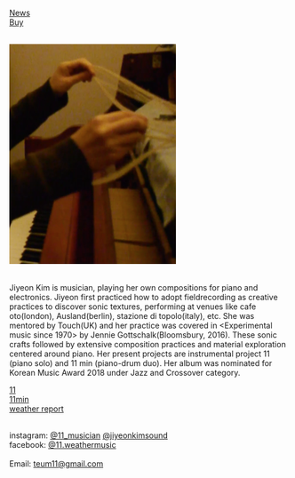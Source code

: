 <!--[About](post/aboutcv.md)<br>-->
[News](post/news.md)<br>
[Buy](post/buy.md)<br><br>
<!--[Project Links](post/pl.md)<br><br>-->


<img src="img/icon.png"><br><br>

Jiyeon Kim is musician, playing her own compositions for piano and electronics. Jiyeon first practiced how to adopt fieldrecording as creative practices to discover sonic textures, performing at venues like cafe oto(london), Ausland(berlin), stazione di topolo(italy), etc. She was mentored by Touch(UK) and her practice was covered in <Experimental music since 1970> by Jennie Gottschalk(Bloomsbury, 2016). These sonic crafts followed by extensive composition practices and material exploration centered around piano. Her present projects are instrumental project 11 (piano solo) and 11 min (piano-drum duo). Her album was nominated for Korean Music Award 2018 under Jazz and Crossover category.

<!---[Jiyeon Kim---*music project, performance*](post/jiyeonkim.md)<br>
[11---*performance, records*](post/11.md)<br>
[11min---*performances, records*](post/11min.md)<br>
[weather report---*radio, publication, installation, camp*](post/weatherreport.md)<br>
[Transparent Music---*performances, records, publication, screening*](post/tm.md)<br>--->

[11](https://www.youtube.com/channel/UC8g_qroBglkYoYbaGvckFdQ?view_as=subscriber)<br>
[11min](https://tumblbug.com/11min_vinyl)<br>
[weather report](https://vimeo.com/user98689565)<br><br>

instagram: [@11_musician](https://instagram.com/11_musician) [@jiyeonkimsound](https://instagram.com/jiyeonkimsound)<br>
facebook: [@11.weathermusic](https://www.facebook.com/11.weathermusic/)<br><br>
Email: teum11@gmail.com<br>





